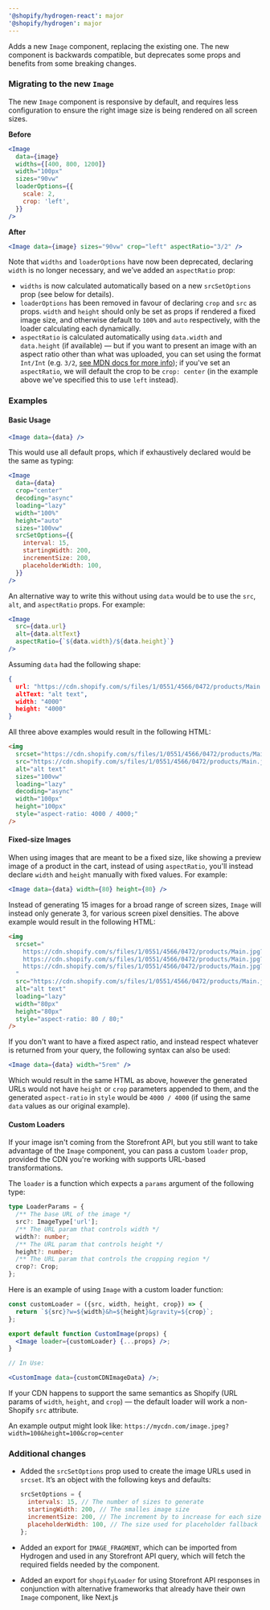 ```yaml
---
'@shopify/hydrogen-react': major
'@shopify/hydrogen': major
---
```


Adds a new `Image` component, replacing the existing one. The new component is backwards compatible, but deprecates some props and benefits from some breaking changes.

### Migrating to the new `Image`

The new `Image` component is responsive by default, and requires less configuration to ensure the right image size is being rendered on all screen sizes.

**Before**

```jsx
<Image
  data={image}
  widths={[400, 800, 1200]}
  width="100px"
  sizes="90vw"
  loaderOptions={{
    scale: 2,
    crop: 'left',
  }}
/>
```

**After**

```jsx
<Image data={image} sizes="90vw" crop="left" aspectRatio="3/2" />
```

Note that `widths` and `loaderOptions` have now been deprecated, declaring `width` is no longer necessary, and we’ve added an `aspectRatio` prop:

- `widths` is now calculated automatically based on a new `srcSetOptions` prop (see below for details).
- `loaderOptions` has been removed in favour of declaring `crop` and `src` as props. `width` and `height` should only be set as props if rendered a fixed image size, and otherwise default to `100%` and `auto` respectively, with the loader calculating each dynamically.
- `aspectRatio` is calculated automatically using `data.width` and `data.height` (if available) — but if you want to present an image with an aspect ratio other than what was uploaded, you can set using the format `Int/Int` (e.g. `3/2`, [see MDN docs for more info](https://developer.mozilla.org/en-US/docs/Web/CSS/aspect-ratio)); if you've set an `aspectRatio`, we will default the crop to be `crop: center` (in the example above we've specified this to use `left` instead).

### Examples

<!-- Simplest possible usage -->

#### Basic Usage

```jsx
<Image data={data} />
```

This would use all default props, which if exhaustively declared would be the same as typing:

```jsx
<Image
  data={data}
  crop="center"
  decoding="async"
  loading="lazy"
  width="100%"
  height="auto"
  sizes="100vw"
  srcSetOptions={{
    interval: 15,
    startingWidth: 200,
    incrementSize: 200,
    placeholderWidth: 100,
  }}
/>
```

An alternative way to write this without using `data` would be to use the `src`, `alt`, and `aspectRatio` props. For example:

```jsx
<Image
  src={data.url}
  alt={data.altText}
  aspectRatio={`${data.width}/${data.height}`}
/>
```

Assuming `data` had the following shape:

```json
{
  url: "https://cdn.shopify.com/s/files/1/0551/4566/0472/products/Main.jpg",
  altText: "alt text",
  width: "4000"
  height: "4000"
}
```

All three above examples would result in the following HTML:

```html
<img
  srcset="https://cdn.shopify.com/s/files/1/0551/4566/0472/products/Main.jpg?width=300&height=300&crop=center 300w, … *13 additional sizes* … https://cdn.shopify.com/s/files/1/0551/4566/0472/products/Main.jpg?width=3000&height=3000&crop=center 3000w"
  src="https://cdn.shopify.com/s/files/1/0551/4566/0472/products/Main.jpg?width=100&height=100&crop=center"
  alt="alt text"
  sizes="100vw"
  loading="lazy"
  decoding="async"
  width="100px"
  height="100px"
  style="aspect-ratio: 4000 / 4000;"
/>
```

#### Fixed-size Images

When using images that are meant to be a fixed size, like showing a preview image of a product in the cart, instead of using `aspectRatio`, you'll instead declare `width` and `height` manually with fixed values. For example:

```jsx
<Image data={data} width={80} height={80} />
```

Instead of generating 15 images for a broad range of screen sizes, `Image` will instead only generate 3, for various screen pixel densities. The above example would result in the following HTML:

```html
<img
  srcset="
    https://cdn.shopify.com/s/files/1/0551/4566/0472/products/Main.jpg?width=80&height=80&crop=center   1x,
    https://cdn.shopify.com/s/files/1/0551/4566/0472/products/Main.jpg?width=160&height=160&crop=center 2x,
    https://cdn.shopify.com/s/files/1/0551/4566/0472/products/Main.jpg?width=240&height=240&crop=center 3x
  "
  src="https://cdn.shopify.com/s/files/1/0551/4566/0472/products/Main.jpg?width=80&height=80"
  alt="alt text"
  loading="lazy"
  width="80px"
  height="80px"
  style="aspect-ratio: 80 / 80;"
/>
```

If you don't want to have a fixed aspect ratio, and instead respect whatever is returned from your query, the following syntax can also be used:

```jsx
<Image data={data} width="5rem" />
```

Which would result in the same HTML as above, however the generated URLs would not have `height` or `crop` parameters appended to them, and the generated `aspect-ratio` in `style` would be `4000 / 4000` (if using the same `data` values as our original example).

#### Custom Loaders

If your image isn't coming from the Storefront API, but you still want to take advantage of the `Image` component, you can pass a custom `loader` prop, provided the CDN you're working with supports URL-based transformations.

The `loader` is a function which expects a `params` argument of the following type:

```ts
type LoaderParams = {
  /** The base URL of the image */
  src?: ImageType['url'];
  /** The URL param that controls width */
  width?: number;
  /** The URL param that controls height */
  height?: number;
  /** The URL param that controls the cropping region */
  crop?: Crop;
};
```

Here is an example of using `Image` with a custom loader function:

```jsx
const customLoader = ({src, width, height, crop}) => {
  return `${src}?w=${width}&h=${height}&gravity=${crop}`;
};

export default function CustomImage(props) {
  <Image loader={customLoader} {...props} />;
}

// In Use:

<CustomImage data={customCDNImageData} />;
```

If your CDN happens to support the same semantics as Shopify (URL params of `width`, `height`, and `crop`) — the default loader will work a non-Shopify `src` attribute.

An example output might look like: `https://mycdn.com/image.jpeg?width=100&height=100&crop=center`

### Additional changes

- Added the `srcSetOptions` prop used to create the image URLs used in `srcset`. It’s an object with the following keys and defaults:

  ```js
  srcSetOptions = {
    intervals: 15, // The number of sizes to generate
    startingWidth: 200, // The smalles image size
    incrementSize: 200, // The increment by to increase for each size, in pixesl
    placeholderWidth: 100, // The size used for placeholder fallback images
  };
  ```

- Added an export for `IMAGE_FRAGMENT`, which can be imported from Hydrogen and used in any Storefront API query, which will fetch the required fields needed by the component.

- Added an export for `shopifyLoader` for using Storefront API responses in conjunction with alternative frameworks that already have their own `Image` component, like Next.js
